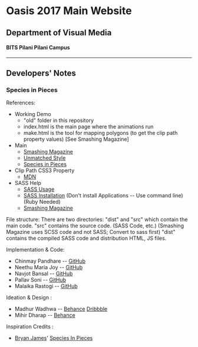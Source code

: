 # Oasis 2017 Main Website
## Department of Visual Media
#### BITS Pilani Pilani Campus
---

## Developers' Notes

### Species in Pieces

References:
* Working Demo
    * "old" folder in this repository
    * index.html is the main page where the animations run
    * make.html is the tool for mapping polygons (to get the clip path property values) [See Smashing Magazine]
* Main
    * [Smashing Magazine](https://www.smashingmagazine.com/2015/06/the-making-of-in-pieces/)
    * [Unmatched Style](http://unmatchedstyle.com/gallery/species-in-pieces.php)
    * [Species in Pieces](https://www.species-in-pieces.com)
* Clip Path CSS3 Property
    * [MDN](https://developer.mozilla.org/en-US/docs/Web/CSS/clip-path)
* SASS Help
    * [SASS Usage](http://sass-lang.com/)
    * [SASS Installation](http://sass-lang.com/install) (Don't install Applications -- Use command line) (Ruby Needed)
    * [Smashing Magazine](https://www.smashingmagazine.com/2015/06/the-making-of-in-pieces/)

File structure:
There are two directories: "dist" and "src" which contain the main code.
"src" contains the source code. (SASS Code, etc.) (Smashing Magazine uses SCSS code and not SASS; Convert to sass first)
"dist" contains the compiled SASS code and distribution HTML, JS files.

Implementation & Code:
* Chinmay Pandhare -- [GitHub](https://github.com/ccpandhare)
* Neethu Maria Joy -- [GitHub](https://github.com/Roboneet)
* Navjot Bansal -- [GitHub](https://github.com/NavjotBansal)
* Pallav Soni -- [GitHub](https://github.com/pallav100)
* Malaika Rastogi -- [GitHub](https://github.com/malaika21)


Ideation & Design : 
* Madhur Wadhwa -- [Behance](https://behance.net/madhurw7) [Dribbble](https://dribbble.com/madhurw7)
* Mihir Dharap -- [Behance](https://behance.net/)

Inspiration Credits :
* [Bryan James](http://www.bryanjamesdesign.co.uk/)' [Species In Pieces](http://www.species-in-pieces.com/)


